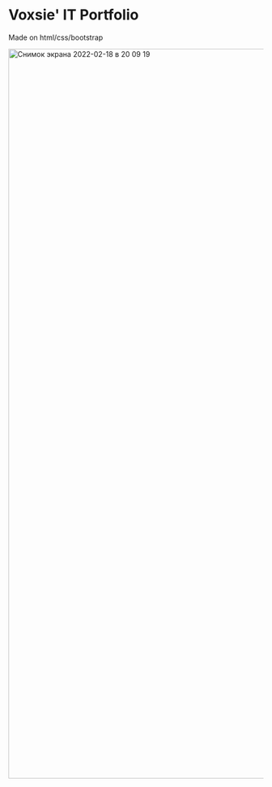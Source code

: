 # Voxsie' IT Portfolio
Made on html/css/bootstrap

<img width="1439" alt="Снимок экрана 2022-02-18 в 20 09 19" src="https://user-images.githubusercontent.com/72042693/154729762-fc9913a3-768a-45f8-b36a-4720591c86c4.png">
